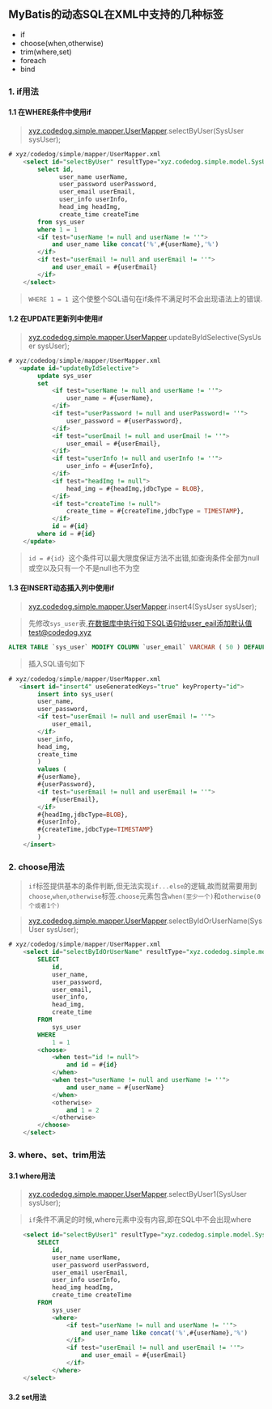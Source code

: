 ## MyBatis的动态SQL在XML中支持的几种标签 ##

* if
* choose(when,otherwise)
* trim(where,set)
* foreach
* bind

### 1. if用法 ###
#### 1.1 在WHERE条件中使用if ####
> [xyz.codedog.simple.mapper.UserMapper](https://github.com/admin-zhang/LearnMybatis/tree/master/src/main/java/xyz/codedog/simple/mapper/UserMapper.java).selectByUser(SysUser sysUser);
```SQL
# xyz/codedog/simple/mapper/UserMapper.xml
    <select id="selectByUser" resultType="xyz.codedog.simple.model.SysUser">
        select id,
              user_name userName,
              user_password userPassword,
              user_email userEmail,
              user_info userInfo,
              head_img headImg,
              create_time createTime
        from sys_user
        where 1 = 1
        <if test="userName != null and userName != ''">
            and user_name like concat('%',#{userName},'%')
        </if>
        <if test="userEmail != null and userEmail != ''">
            and user_email = #{userEmail}
        </if>
    </select>
```
> `WHERE 1 = 1 `这个使整个SQL语句在if条件不满足时不会出现语法上的错误.

#### 1.2 在UPDATE更新列中使用if ####
> [xyz.codedog.simple.mapper.UserMapper](https://github.com/admin-zhang/LearnMybatis/tree/master/src/main/java/xyz/codedog/simple/mapper/UserMapper.java).updateByIdSelective(SysUser sysUser);
```SQL
# xyz/codedog/simple/mapper/UserMapper.xml
   <update id="updateByIdSelective">
        update sys_user
        set
            <if test="userName != null and userName != ''">
                user_name = #{userName},
            </if>
            <if test="userPassword != null and userPassword!= ''">
                user_password = #{userPassword},
            </if>
            <if test="userEmail != null and userEmail != ''">
                user_email = #{userEmail},
            </if>
            <if test="userInfo != null and userInfo != ''">
                user_info = #{userInfo},
            </if>
            <if test="headImg != null">
                head_img = #{headImg,jdbcType = BLOB},
            </if>
            <if test="createTime != null">
                create_time = #{createTime,jdbcType = TIMESTAMP},
            </if>
            id = #{id}
        where id = #{id}
    </update>
```
> `id = #{id} `这个条件可以最大限度保证方法不出错,如查询条件全部为null或空以及只有一个不是null也不为空

#### 1.3 在INSERT动态插入列中使用if ####
> [xyz.codedog.simple.mapper.UserMapper](https://github.com/admin-zhang/LearnMybatis/tree/master/src/main/java/xyz/codedog/simple/mapper/UserMapper.java).insert4(SysUser sysUser);

> 先修改`sys_user`表,在数据库中执行如下SQL语句给user_eail添加默认值test@codedog.xyz

```SQL
ALTER TABLE `sys_user` MODIFY COLUMN `user_email` VARCHAR ( 50 ) DEFAULT 'test@codedog.xyz' COMMENT '邮箱' AFTER `user_password`;
```
> 插入SQL语句如下
```SQL
# xyz/codedog/simple/mapper/UserMapper.xml
   <insert id="insert4" useGeneratedKeys="true" keyProperty="id">
        insert into sys_user(
        user_name,
        user_password,
        <if test="userEmail != null and userEmail != ''">
            user_email,
        </if>
        user_info,
        head_img,
        create_time
        )
        values (
        #{userName},
        #{userPassword},
        <if test="userEmail != null and userEmail != ''">
            #{userEmail},
        </if>
        #{headImg,jdbcType=BLOB},
        #{userInfo},
        #{createTime,jdbcType=TIMESTAMP}
        )
    </insert>
 ```
 
### 2. choose用法 ###
> `if`标签提供基本的条件判断,但无法实现`if...else`的逻辑,故而就需要用到`choose`,`when`,`otherwise`标签.`choose`元素包含`when(至少一个)`和`otherwise(0个或者1个)`

> [xyz.codedog.simple.mapper.UserMapper](https://github.com/admin-zhang/LearnMybatis/tree/master/src/main/java/xyz/codedog/simple/mapper/UserMapper.java).selectByIdOrUserName(SysUser sysUser);
```SQL
# xyz/codedog/simple/mapper/UserMapper.xml
    <select id="selectByIdOrUserName" resultType="xyz.codedog.simple.model.SysUser">
        SELECT
            id,
            user_name,
            user_password,
            user_email,
            user_info,
            head_img,
            create_time
        FROM
            sys_user
        WHERE
            1 = 1
        <choose>
            <when test="id != null">
                and id = #{id}
            </when>
            <when test="userName != null and userName != ''">
                and user_name = #{userName}
            </when>
            <otherwise>
                and 1 = 2
            </otherwise>
        </choose>
    </select>
 ```
### 3. where、set、trim用法 ###
#### 3.1 where用法 ####
> [xyz.codedog.simple.mapper.UserMapper](https://github.com/admin-zhang/LearnMybatis/tree/master/src/main/java/xyz/codedog/simple/mapper/UserMapper.java).selectByUser1(SysUser sysUser);

> `if`条件不满足的时候,where元素中没有内容,即在SQL中不会出现where

```SQL
    <select id="selectByUser1" resultType="xyz.codedog.simple.model.SysUser">
        SELECT
            id,
            user_name userName,
            user_password userPassword,
            user_email userEmail,
            user_info userInfo,
            head_img headImg,
            create_time createTime
        FROM
            sys_user
            <where>
                <if test="userName != null and userName != ''">
                    and user_name like concat('%',#{userName},'%')
                </if>
                <if test="userEmail != null and userEmail != ''">
                    and user_email = #{userEmail}
                </if>
            </where>
    </select>
```

#### 3.2 set用法 ####

